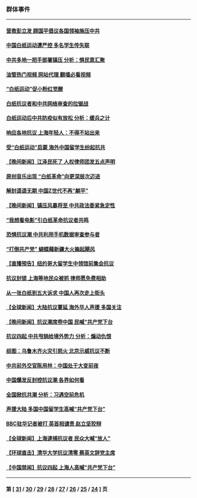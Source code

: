 ### 群体事件
---
#### [营救彭立发 顾国平倡议各国领袖施压中共](../../pages/ncid279/n13878701.md?12061645) 
#### [中国白纸运动遭严控 多名学生传失联](../../pages/ncid279/n13878652.md?12061645) 
#### [中共多地一把手部署镇压 分析：惧民意汇聚](../../pages/ncid279/n13878085.md?12061645) 
#### [油管热门视频 网站代理 翻墙必看视频](http://138.2.39.72:81/youtube.html?epic-marker?12061645)
#### [“白纸运动”促小粉红觉醒](../../pages/ncid279/n13877842.md?12061645) 
#### [白纸抗议者和中共网络审查的拉锯战](../../pages/ncid279/n13877688.md?12061645) 
#### [白纸运动后中共防疫似有放松 分析：缓兵之计](../../pages/ncid279/n13877425.md?12061645) 
#### [响应各地抗议 上海年轻人：不得不站出来](../../pages/ncid279/n13876261.md?12061645) 
#### [受“白纸运动”启蒙 海外中国留学生纷起抗共](../../pages/ncid279/n13876919.md?12061645) 
#### [【晚间新闻】江泽民死了 人权律师团发五点声明](../../pages/ncid279/n13876603.md?12061645) 
#### [原创音乐出现 “白纸革命”向更深层次迈进](../../pages/ncid279/n13876509.md?12061645) 
#### [解封遥遥无期 中国Z世代不再“躺平”](../../pages/ncid279/n13876294.md?12061645) 
#### [【晚间新闻】镇压风暴将至 中共政法委紧急定性](../../pages/ncid279/n13875432.md?12061645) 
#### [“我想看电影”引白纸革命抗议者共鸣](../../pages/ncid279/n13875742.md?12061645) 
#### [恐惧抗议潮 中共利用手机数据审查参与者](../../pages/ncid279/n13875552.md?12061645) 
#### [“打倒共产党” 蝴蝶藉新疆大火搧起飓风](../../pages/ncid279/n13875241.md?12061645) 
#### [【直播预告】纽约哥大留学生中领馆前集会抗议](../../pages/ncid279/n13875540.md?12061645) 
#### [抗议封锁 上海等地民众被抓 律师愿免费相助](../../pages/ncid279/n13875401.md?12061645) 
#### [从一张白纸到五大诉求 中国人再次走上街头](../../pages/ncid279/n13874898.md?12061645) 
#### [【全球新闻】大陆抗议蔓延 海外华人声援 多国关注](../../pages/ncid279/n13874875.md?12061645) 
#### [【晚间新闻】抗议潮席卷中国 民喊“共产党下台](../../pages/ncid279/n13875348.md?12061645) 
#### [抗议四起 中共甩锅给境外势力 分析：煽动仇恨](../../pages/ncid279/n13875072.md?12061645) 
#### [组图：乌鲁木齐火灾引怒火 北京示威抗议不断](../../pages/ncid279/n13874830.md?12061645) 
#### [中共前外交官陈用林：中国处于大变前夜](../../pages/ncid279/n13874588.md?12061645) 
#### [中国爆发反封控抗议潮 各界如何看](../../pages/ncid279/n13874924.md?12061645) 
#### [全国掀抗共潮 分析：习遇空前危机](../../pages/ncid279/n13874792.md?12061645) 
#### [声援大陆 多国中国留学生高喊“共产党下台”](../../pages/ncid279/n13874793.md?12061645) 
#### [BBC驻华记者被打 英首相谴责 赵立坚狡辩](../../pages/ncid279/n13874710.md?12061645) 
#### [【全球新闻】上海逮捕抗议者 民众大喊“放人”](../../pages/ncid279/n13874573.md?12061645) 
#### [【环球直击】清华大学抗议清零 蔡英文辞党主席](../../pages/ncid279/n13874575.md?12061645) 
#### [【中国禁闻】抗议四起 上海人高喊“共产党下台”](../../pages/ncid279/n13874574.md?12061645) 

---
#### 第 [ [31](./31.md?12061645) / [30](./30.md?12061645) / [29](./29.md?12061645) / [28](./28.md?12061645) / [27](./27.md?12061645) / [26](./26.md?12061645) / [25](./25.md?12061645) / [24](./24.md?12061645) ] 页
